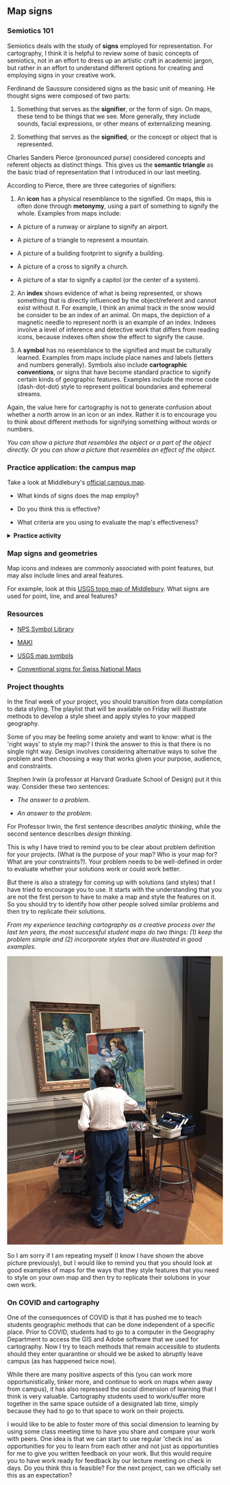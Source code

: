 ## Map signs      

### Semiotics 101  

Semiotics deals with the study of **signs** employed for representation. For cartography, I think it is helpful to review some of basic concepts of semiotics, not in an effort to dress up an artistic craft in academic jargon, but rather in an effort to understand different options for creating and employing signs in your creative work.  

Ferdinand de Saussure considered signs as the basic unit of meaning. He thought signs were composed of two parts:  

1. Something that serves as the **signifier**, or the form of sign. On maps, these tend to be things that we see. More generally, they include sounds, facial expressions, or other means of externalizing meaning.   

2. Something that serves as the **signified**, or the concept or object that is represented.

Charles Sanders Pierce (pronounced _purse_) considered concepts and referent objects as distinct things. This gives us the **semantic triangle** as the basic triad of representation that I introduced in our last meeting.        

According to Pierce, there are three categories of signifiers:  

1. An **icon** has a physical resemblance to the signified. On maps, this is often done through **metonymy**, using a part of something to signify the whole. Examples from maps include:  

  - A picture of a runway or airplane to signify an airport.  

  - A picture of a triangle to represent a mountain.

  - A picture of a building footprint to signify a building.  

  - A picture of a cross to signify a church.  

  - A picture of a star to signify a capitol (or the center of a system).  

2. An **index** shows evidence of what is being represented, or shows something that is directly influenced by the object/referent and cannot exist without it. For example, I think an animal track in the snow would be consider to be an index of an animal. On maps, the depiction of a magnetic needle to represent north is an example of an index. Indexes involve a level of inference and detective work that differs from reading icons, because indexes often show the effect to signify the cause.      

3. A **symbol** has no resemblance to the signified and must be culturally learned. Examples from maps include place names and labels (letters and numbers generally). Symbols also include **cartographic conventions**, or signs that have become standard practice to signify certain kinds of geographic features. Examples include the morse code (dash-dot-dot) style to represent political boundaries and ephemeral streams.     

Again, the value here for cartography is not to generate confusion about whether a north arrow in an icon or an index. Rather it is to encourage you to think about different methods for signifying something without words or numbers.

_You can show a picture that resembles the object or a part of the object directly. Or you can show a picture that resembles an effect of the object_.  

### Practice application: the campus map   

Take a look at Middlebury's [official campus map](https://www.middlebury.edu/system/files/media/printablenewmap.pdf).  

* What kinds of signs does the map employ?  

* Do you think this is effective?  

* What criteria are you using to evaluate the map's effectiveness?    

<details>
<summary><b>Practice activity</b></summary>
<br>
Take a few moments to create a sketch map of campus. Start by drawing the main roads to serve as reference features. Then rather than using icons or symbols to represent places, use index signs to represent how places on campus make you feel.
</details>  

### Map signs and geometries  

Map icons and indexes are commonly associated with point features, but may also include lines and areal features.  

For example, look at this [USGS topo map of Middlebury](https://ngmdb.usgs.gov/topoview/viewer/#15/44.0121/-73.1817). What signs are used for point, line, and areal features?    

### Resources  

- [NPS Symbol Library](https://www.nps.gov/maps/tools/symbol-library/index.html)  

- [MAKI](https://labs.mapbox.com/maki-icons/)  

- [USGS map symbols](https://pubs.usgs.gov/gip/TopographicMapSymbols/topomapsymbols.pdf)  

- [Conventional signs for Swiss National Maps](https://www.swisstopo.admin.ch/content/swisstopo-internet/en/home/products/maps/national/lk25/_jcr_content/contentPar/tabs_copy_copy_copy/items/dokumente_publikatio/tabPar/downloadlist_copy_co/downloadItems/554_1466074737273.download/symbols_en.pdf)

### Project thoughts  

In the final week of your project, you should transition from data compilation to data styling. The playlist that will be available on Friday will illustrate methods to develop a style sheet and apply styles to your mapped geography.  

Some of you may be feeling some anxiety and want to know: what is the 'right ways' to style my map? I think the answer to this is that there is no single right way. Design involves considering alternative ways to solve the problem and then choosing a way that works given your purpose, audience, and constraints.  

Stephen Irwin (a professor at Harvard Graduate School of Design) put it this way. Consider these two sentences:  

- _The answer to a problem._

- _An answer to the problem._   

For Professor Irwin, the first sentence describes _analytic thinking_, while the second sentence describes _design thinking_.  

This is why I have tried to remind you to be clear about problem definition for your projects. (What is the purpose of your map? Who is your map for? What are your constraints?). Your problem needs to be well-defined in order to evaluate whether your solutions work or could work better.      

But there is also a strategy for coming up with solutions (and styles) that I have tried to encourage you to use. It starts with the understanding that you are not the first person to have to make a map and style the features on it. So you should try to identify how other people solved similar problems and then try to replicate their solutions.   

_From my experience teaching cartography as a creative process over the last ten years, the most successful student maps do two things: (1) keep the problem simple and (2) incorporate styles that are illustrated in good examples_.    

![learning from good examples](images/learning_by_example.jpg)  

So I am sorry if I am repeating myself (I know I have shown the above picture previously), but I would like to remind you that you should look at good examples of maps for the ways that they style features that you need to style on your own map and then try to replicate their solutions in your own work.  

### On COVID and cartography  

One of the consequences of COVID is that it has pushed me to teach students geographic methods that can be done independent of a specific place. Prior to COVID, students had to go to a computer in the Geography Department to access the GIS and Adobe software that we used for cartography. Now I try to teach methods that remain accessible to students should they enter quarantine or should we be asked to abruptly leave campus (as has happened twice now).  

While there are many positive aspects of this (you can work more opportunistically, tinker more, and continue to work on maps when away from campus), it has also repressed the social dimension of learning that I think is very valuable. Cartography students used to work/suffer more together in the same space outside of a designated lab time, simply because they had to go to that space to work on their projects.   

I would like to be able to foster more of this social dimension to learning by using some class meeting time to have you share and compare your work with peers. One idea is that we can start to use regular 'check ins' as opportunities for you to learn from each other and not just as opportunities for me to give you written feedback on your work. But this would require you to have work ready for feedback by our lecture meeting on check in days. Do you think this is feasible? For the next project, can we officially set this as an expectation?   
